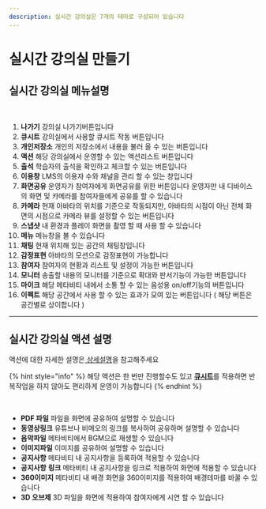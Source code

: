 ```yaml
---
description: 실시간 강의실은 7개의 테마로 구성되어 있습니다
---
```


# 실시간 강의실 만들기

## 실시간 강의실 메뉴설명

<figure><img src="../../../../.gitbook/assets/메뉴얼용1.png" alt=""><figcaption></figcaption></figure>

1. **나가기** 강의실 나가기버튼입니다
2. **큐시트** 강의실에서 사용할 큐시트 작동 버튼입니다&#x20;
3. **개인저장소** 개인의 저장소에서 내용을 불러 올 수 있는 버튼입니다&#x20;
4. **액션** 해당 강의실에서 운영할 수 있는 액션리스트 버튼입니다
5. **출석** 학습자의 출석을 확인하고 체크할 수 있는 버튼입니다&#x20;
6. **이용창** LMS의 이용자 수와 채널을 관리 할 수 있는 창입니다 &#x20;
7. **화면공유** 운영자가 참여자에게 화면공유를 위한 버튼입니다 운영자만 내 디바이스의 화면 및 카메라를 참여자들에게 공유를 할 수 있습니다&#x20;
8. **카메라** 현재 아바타의 위치를 기준으로 작동되지만, 아바타의 시점이 아닌 전체 화면의 시점으로 카메라 뷰를 설정할 수 있는 버튼입니다
9. **스냅샷** 내 환경과 플레이 화면을 촬영 할 때 사용 할 수 있습니다
10. **메뉴** 메뉴창을 볼 수 있습니다
11. **채팅** 현재 위치해 있는 공간의 채팅창입니다
12. **감정표현** 아바타의 모션으로 감정표현이 가능합니다
13. **참여자** 참여자의 현황과 리스트 및 설정이 가능한 버튼입니다&#x20;
14. **모니터** 송출할 내용의 모니터를 기준으로 확대와 판서기능이 가능한 버튼입니다&#x20;
15. **마이크** 해당 메타비티 내에서 소통 할 수 있는 음성용 on/off기능의 버튼입니다&#x20;
16. **이펙트** 해당 공간에서 사용 할 수 있는 효과가 모여 있는 버튼입니다  ( 해당 버튼은 공간별로 상이합니다 )



***

## 실시간 강의실 액션 설명

액션에 대한 자세한 설명은[ 상세설명](../#undefined-1)을 참고해주세요

{% hint style="info" %}
해당 액션은 한 번만 진행할수도 있고 [**큐시트**](../../../undefined-3.md#undefined-2)를 적용하면 반복작업을 하지 않아도 편리하게 운영이 가능합니다
{% endhint %}

<figure><img src="../../../../.gitbook/assets/스크린샷 2023-11-23 오후 2.07.13.png" alt=""><figcaption></figcaption></figure>

* **PDF 파일** 파일을 화면에 공유하여 설명할 수 있습니다&#x20;
* **동영상링크** 유튜브나 비메오의 링크를 복사하여 공유하며 설명할 수 있습니다 &#x20;
* **음악파일** 메타비티에서 BGM으로 재생할 수 있습니다
* **이미지파일** 이미지를 공유하여 설명할 수 있습니다&#x20;
* **공지사항** 메타비티 내 공지사항을 등록하여 적용할 수 있습니다&#x20;
* **공지사항** **링크** 메타비티 내 공지사항을 링크로 적용하여 화면에 적용할 수 있습니다&#x20;
* **360이미지** 메타비티 내 배경 화면을 360이미지를 적용하여 배경테마를 바꿀 수 있습니다&#x20;
* **3D 오브제** 3D 파일을 화면에 적용하여 참여자에게 시연 할 수 있습니다&#x20;

